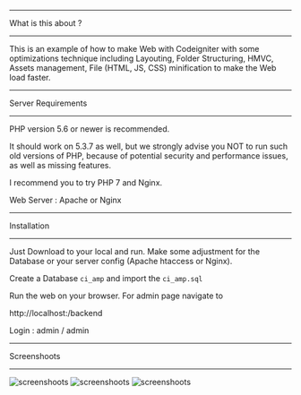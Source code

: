 *******************
What is this about ?
*******************

This is an example of how to make Web with Codeigniter with some optimizations
technique including Layouting, Folder Structuring, HMVC, Assets management,
File (HTML, JS, CSS) minification to make the Web load faster.


*******************
Server Requirements
*******************

PHP version 5.6 or newer is recommended.

It should work on 5.3.7 as well, but we strongly advise you NOT to run
such old versions of PHP, because of potential security and performance
issues, as well as missing features.

I recommend you to try PHP 7 and Nginx.

Web Server : Apache or Nginx

************
Installation
************

Just Download to your local and run. Make some adjustment for the Database or
your server config (Apache htaccess or Nginx).

Create a Database ``ci_amp`` and import the ``ci_amp.sql``

Run the web on your browser. For admin page navigate to

http://localhost:/backend

Login : admin / admin

*******************
Screenshoots
*******************
![screenshoots](screenshoots/ss3.png)
![screenshoots](screenshoots/ss5.png)
![screenshoots](screenshoots/ss6.png)
